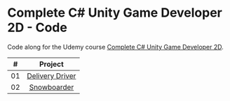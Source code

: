 # Complete C# Unity Game Developer 2D - Code

Code along for the Udemy course [Complete C# Unity Game Developer 2D](https://www.udemy.com/course/unitycourse/).

|  #  |                                         Project                                          |
| :-: | :--------------------------------------------------------------------------------------: |
| 01  |    [Delivery Driver](https://github.com/johanstech/Courses-Unity-Complete-Game-Developer-2D/tree/master/DeliveryDriver/)    |
| 02  |    [Snowboarder](https://github.com/johanstech/Courses-Unity-Complete-Game-Developer-2D/tree/master/Snowboarder/)    |
